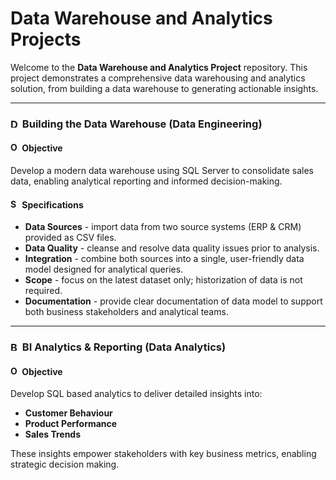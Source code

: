 # Data Warehouse and Analytics Projects

Welcome to the **Data Warehouse and Analytics Project** repository.
This project demonstrates a comprehensive data warehousing and analytics solution, from building a data warehouse to generating actionable insights.

---

### <img src="https://i.postimg.cc/y8J00nV2/data-warehouse.png" alt="Data Warehouse" width="15" height="15" /> Building the Data Warehouse (Data Engineering)

#### <img src="https://i.postimg.cc/pXj28nwq/target.png" alt="Objective" width="15" height="15" /> Objective
Develop a modern data warehouse using SQL Server to consolidate sales data, enabling analytical reporting and informed decision-making.

#### <img src="https://i.postimg.cc/4dhJ57Kf/survey.png" alt="Specifications" width="15" height="15" /> Specifications
- **Data Sources** - import data from two source systems (ERP & CRM) provided as CSV files.
- **Data Quality** - cleanse and resolve data quality issues prior to analysis.
- **Integration** - combine both sources into a single, user-friendly data model designed for analytical queries.
- **Scope** - focus on the latest dataset only; historization of data is not required.
- **Documentation** - provide clear documentation of data model to support both business stakeholders and analytical teams.

---

### <img src="https://i.postimg.cc/QNTgzhvV/monitor.png" alt="BI Analytics & Reporting" width="15" height="15" /> BI Analytics & Reporting (Data Analytics)

#### <img src="https://i.postimg.cc/pXj28nwq/target.png" alt="Objective" width="15" height="15" /> Objective
Develop SQL based analytics to deliver detailed insights into:
- **Customer Behaviour**
- **Product Performance**
- **Sales Trends**

These insights empower stakeholders with key business metrics, enabling strategic decision making.
